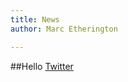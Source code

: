 ```yaml
---
title: News
author: Marc Etherington

---
```

##Hello [Twitter](https://twitter.com/m_k_etherington)
